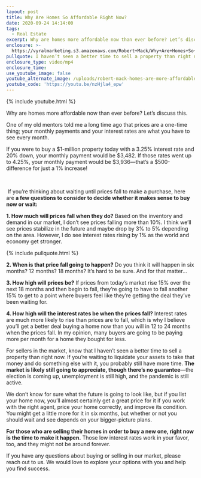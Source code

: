 ```yaml
---
layout: post
title: Why Are Homes So Affordable Right Now?
date: 2020-09-24 14:14:00
tags:
  - Real Estate
excerpt: Why are homes more affordable now than ever before? Let’s discuss this.
enclosure: >-
  https://vyralmarketing.s3.amazonaws.com/Robert+Mack/Why+Are+Homes+So+Affordable+Right+Now_.mp4
pullquote: I haven’t seen a better time to sell a property than right now.
enclosure_type: video/mp4
enclosure_time:
use_youtube_image: false
youtube_alternate_image: /uploads/robert-mack-homes-are-more-affordable-than-ever-before-yt.jpg
youtube_code: 'https://youtu.be/nzHjla4_epw'
---
```


{% include youtube.html %}

Why are homes more affordable now than ever before? Let’s discuss this.

One of my old mentors told me a long time ago that prices are a one-time thing; your monthly payments and your interest rates are what you have to see every month.

If you were to buy a $1-million property today with a 3.25% interest rate and 20% down, your monthly payment would be $3,482. If those rates went up to 4.25%, your monthly payment would be $3,936—that’s a $500-difference for just a 1% increase\!

&nbsp;

&nbsp;If you’re thinking about waiting until prices fall to make a purchase, here are&nbsp;**a few questions to consider to decide whether it makes sense to buy now or wait:**

**1\. How much will prices fall when they do?** Based on the inventory and demand in our market, I don’t see prices falling more than 10%. I think we’ll see prices stabilize in the future and maybe drop by 3% to 5% depending on the area. However, I do see interest rates rising by 1% as the world and economy get stronger.

{% include pullquote.html %}

**2\. When is that price fall going to happen?** Do you think it will happen in six months? 12 months? 18 months? It’s hard to be sure. And for that matter…

**3\. How high will prices be?** If prices from today’s market rise 15% over the next 18 months and then begin to fall, they’re going to have to fall another 15% to get to a point where buyers feel like they’re getting the deal they’ve been waiting for.

**4\. How high will the interest rates be when the prices fall?** Interest rates are much more likely to rise than prices are to fall, which is why I believe you’ll get a better deal buying a home now than you will in 12 to 24 months when the prices fall. In my opinion, many buyers are going to be paying more per month for a home they bought for less.&nbsp;

For sellers in the market, know that I haven’t seen a better time to sell a property than right now. If you’re waiting to liquidate your assets to take that money and do something else with it, you probably still have more time. **The market is likely still going to appreciate, though there’s no guarantee**—the election is coming up, unemployment is still high, and the pandemic is still active.&nbsp;

We don’t know for sure what the future is going to look like, but if you list your home now, you’ll almost certainly get a great price for it if you work with the right agent, price your home correctly, and improve its condition. You might get a little more for it in six months, but whether or not you should wait and see depends on your bigger-picture plans.

**For those who are selling their homes in order to buy a new one, right now is the time to make it happen.** Those low interest rates work in your favor, too, and they might not be around forever.

If you have any questions about buying or selling in our market, please reach out to us. We would love to explore your options with you and help you find success.